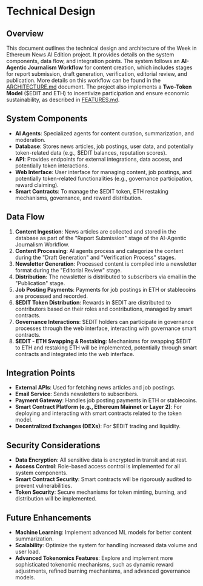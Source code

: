 # Technical Design

## Overview

This document outlines the technical design and architecture of the Week in Ethereum News AI Edition project. It provides details on the system components, data flow, and integration points. The system follows an **AI-Agentic Journalism Workflow** for content creation, which includes stages for report submission, draft generation, verification, editorial review, and publication.  More details on this workflow can be found in the [ARCHITECTURE.md](ARCHITECTURE.md) document.  The project also implements a **Two-Token Model** ($EDIT and ETH) to incentivize participation and ensure economic sustainability, as described in [FEATURES.md](FEATURES.md).

## System Components

- **AI Agents**: Specialized agents for content curation, summarization, and moderation.
- **Database**: Stores news articles, job postings, user data, and potentially token-related data (e.g., $EDIT balances, reputation scores).
- **API**: Provides endpoints for external integrations, data access, and potentially token interactions.
- **Web Interface**: User interface for managing content, job postings, and potentially token-related functionalities (e.g., governance participation, reward claiming).
- **Smart Contracts**:  To manage the $EDIT token, ETH restaking mechanisms, governance, and reward distribution.

## Data Flow

1. **Content Ingestion**: News articles are collected and stored in the database as part of the "Report Submission" stage of the AI-Agentic Journalism Workflow.
2. **Content Processing**: AI agents process and categorize the content during the "Draft Generation" and "Verification Process" stages.
3. **Newsletter Generation**: Processed content is compiled into a newsletter format during the "Editorial Review" stage.
4. **Distribution**: The newsletter is distributed to subscribers via email in the "Publication" stage.
5. **Job Posting Payments**: Payments for job postings in ETH or stablecoins are processed and recorded.
6. **$EDIT Token Distribution**: Rewards in $EDIT are distributed to contributors based on their roles and contributions, managed by smart contracts.
7. **Governance Interactions**: $EDIT holders can participate in governance processes through the web interface, interacting with governance smart contracts.
8. **$EDIT - ETH Swapping & Restaking**: Mechanisms for swapping $EDIT to ETH and restaking ETH will be implemented, potentially through smart contracts and integrated into the web interface.

## Integration Points

- **External APIs**: Used for fetching news articles and job postings.
- **Email Service**: Sends newsletters to subscribers.
- **Payment Gateway**: Handles job posting payments in ETH or stablecoins.
- **Smart Contract Platform (e.g., Ethereum Mainnet or Layer 2)**:  For deploying and interacting with smart contracts related to the token model.
- **Decentralized Exchanges (DEXs)**: For $EDIT trading and liquidity.

## Security Considerations

- **Data Encryption**: All sensitive data is encrypted in transit and at rest.
- **Access Control**: Role-based access control is implemented for all system components.
- **Smart Contract Security**: Smart contracts will be rigorously audited to prevent vulnerabilities.
- **Token Security**: Secure mechanisms for token minting, burning, and distribution will be implemented.

## Future Enhancements

- **Machine Learning**: Implement advanced ML models for better content summarization.
- **Scalability**: Optimize the system for handling increased data volume and user load.
- **Advanced Tokenomics Features**: Explore and implement more sophisticated tokenomic mechanisms, such as dynamic reward adjustments, refined burning mechanisms, and advanced governance models.
